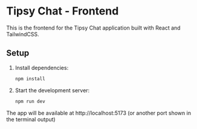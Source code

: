 # Tipsy Chat - Frontend

This is the frontend for the Tipsy Chat application built with React and TailwindCSS.

## Setup

1. Install dependencies:
   ```bash
   npm install
   ```

2. Start the development server:
   ```bash
   npm run dev
   ```

The app will be available at http://localhost:5173 (or another port shown in the terminal output)